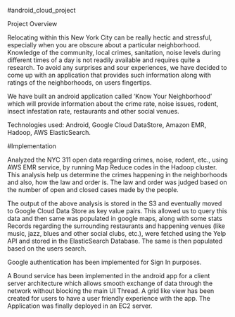 
#android_cloud_project

Project Overview

Relocating within this New York City can be really hectic and stressful, especially when you are obscure about a particular neighborhood.
Knowledge of the community, local crimes, sanitation, noise levels during different times of a day is not readily available and requires 
quite a research. To avoid any surprises and sour experiences, we have decided to come up with an application that provides such 
information along with ratings of the neighborhoods, on users fingertips.

We have built an android application called ‘Know Your Neighborhood’ which will provide information about the crime rate, 
noise issues, rodent, insect infestation rate, restaurants and other social venues.

Technologies used: Android, Google Cloud DataStore, Amazon EMR, Hadoop, AWS ElasticSearch.

#Implementation

Analyzed the NYC 311 open data regarding crimes, noise, rodent, etc., using AWS EMR service, by running Map Reduce codes in the Hadoop cluster. 
This analysis help us determine the crimes happening in the neighborhoods and also, how the law and order is. 
The law and order was judged based on the number of open and closed cases made by the people. 

The output of the above analysis is stored in the S3 and eventually moved to Google Cloud Data Store as key value pairs. 
This allowed us to query this data and then same was populated in google maps, along with some stats
Records regarding the surrounding restaurants and happening venues (like music, jazz, blues and other social clubs, etc.), 
were fetched using the Yelp API and stored in the ElasticSearch Database. The same is then populated based on the users search.

Google authentication has been implemented for Sign In purposes.

A Bound service has been implemented in the android app for a client server architecture
which allows smooth exchange of data through the network without blocking the main UI Thread.
A grid like view has been created for users to have a user friendly experience with the app.
The Application was finally deployed in an EC2 server.

